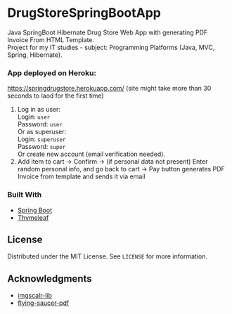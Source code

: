 # DrugStoreSpringBootApp
Java SpringBoot Hibernate Drug Store Web App with generating PDF Invoice From HTML Template.\
Project for my IT studies - subject: Programming Platforms (Java, MVC, Spring, Hibernate).

 ### App deployed on Heroku:
 https://springdrugstore.herokuapp.com/ (site might take more than 30 seconds to laod for the first time)
 1. Log in as user:\
  Login: `user`\
  Password: `user`\
  Or as superuser:\
  Login: `superuser`\
  Password: `super`\
  Or create new account (email verification needed).
  2. Add item to cart -> Confirm -> (if personal data not present) Enter random personal info, and go back to cart -> Pay button generates PDF Invoice from template and sends it via email

### Built With
* [Spring Boot](https://spring.io/projects/spring-boot)
* [Thymeleaf](https://www.thymeleaf.org/)

<!-- LICENSE -->
## License

Distributed under the MIT License. See `LICENSE` for more information.

<!-- ACKNOWLEDGMENTS -->
## Acknowledgments

* [imgscalr-lib](https://mvnrepository.com/artifact/org.imgscalr/imgscalr-lib/4.2)
* [flying-saucer-pdf](https://github.com/flyingsaucerproject/flyingsaucer)
